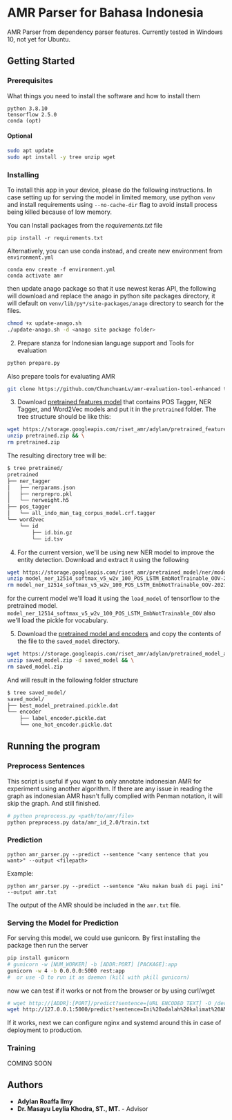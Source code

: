 # AMR Parser for Bahasa Indonesia

AMR Parser from dependency parser features. Currently tested in Windows 10, not yet for Ubuntu.
## Getting Started

### Prerequisites

What things you need to install the software and how to install them

```
python 3.8.10 
tensorflow 2.5.0
conda (opt)
```

#### Optional

```bash
sudo apt update
sudo apt install -y tree unzip wget
```

### Installing

To install this app in your device, please do the following instructions. In case setting up for serving the model in limited memory, use python `venv` and install requirements using `--no-cache-dir` flag to avoid install process being killed because of low memory.

You can Install packages from the *requirements.txt* file

```
pip install -r requirements.txt
```

Alternatively, you can use conda instead, and create new environment from `environment.yml`

```
conda env create -f environment.yml
conda activate amr
```

then update anago package so that it use newest keras API, the following will download and replace the anago in python site packages directory, it will default on `venv/lib/py*/site-packages/anago` directory to search for the files.

```bash
chmod +x update-anago.sh
./update-anago.sh -d <anago site package folder>
```

2. Prepare stanza for Indonesian language support and Tools for evaluation

```bash
python prepare.py
```

Also prepare tools for evaluating AMR

```bash
git clone https://github.com/ChunchuanLv/amr-evaluation-tool-enhanced tools/amr-eval
```

3. Download [pretrained features model](https://storage.googleapis.com/riset_amr/adylan/pretrained_feature_models.zip) that contains POS Tagger, NER Tagger, and Word2Vec models and put it in the `pretrained` folder. The tree structure should be like this:

``` bash
wget https://storage.googleapis.com/riset_amr/adylan/pretrained_feature_models.zip -O pretrained.zip && \
unzip pretrained.zip && \
rm pretrained.zip
```

The resulting directory tree will be:

```bash
$ tree pretrained/
pretrained
├── ner_tagger
│   ├── nerparams.json
│   ├── nerprepro.pkl
│   └── nerweight.h5
├── pos_tagger
│   └── all_indo_man_tag_corpus_model.crf.tagger
└── word2vec
    └── id
        ├── id.bin.gz
        └── id.tsv
```

4. For the current version, we'll be using new NER model to improve the entity detection. Download and extract it using the following
``` bash
wget https://storage.googleapis.com/riset_amr/pretrained_model/ner/model_ner_12514_softmax_v5_w2v_100_POS_LSTM_EmbNotTrainable_OOV-20210926T165506Z-001.zip
unzip model_ner_12514_softmax_v5_w2v_100_POS_LSTM_EmbNotTrainable_OOV-20210926T165506Z-001.zip -d pretrained
rm model_ner_12514_softmax_v5_w2v_100_POS_LSTM_EmbNotTrainable_OOV-20210926T165506Z-001.zip
```

for the current model we'll load it using the `load_model` of tensorflow to the pretrained model. `model_ner_12514_softmax_v5_w2v_100_POS_LSTM_EmbNotTrainable_OOV` also we'll load the pickle for vocabulary.

5. Download the [pretrained model and encoders](https://storage.googleapis.com/riset_amr/adylan/pretrained_model_and_encoder.zip) and copy the contents of the file to the `saved_model` directory.

``` bash
wget https://storage.googleapis.com/riset_amr/adylan/pretrained_model_and_encoder.zip -O saved_model.zip && \
unzip saved_model.zip -d saved_model && \
rm saved_model.zip
```

And will result in the following folder structure

``` bash
$ tree saved_model/
saved_model/
├── best_model_pretrained.pickle.dat
└── encoder
    ├── label_encoder.pickle.dat
    └── one_hot_encoder.pickle.dat
```


## Running the program

### Preprocess Sentences

This script is useful if you want to only annotate indonesian AMR for experiment using another algorithm. If there are any issue in reading the graph as indonesian AMR hasn't fully complied with Penman notation, it will skip the graph. And still finished.
```bash
# python preprocess.py <path/to/amr/file>
python preprocess.py data/amr_id_2.0/train.txt
```

### Prediction

```
python amr_parser.py --predict --sentence "<any sentence that you want>" --output <filepath>
```

Example:
```
python amr_parser.py --predict --sentence "Aku makan buah di pagi ini" --output amr.txt
```

The output of the AMR should be included in the `amr.txt` file.

### Serving the Model for Prediction

For serving this model, we could use gunicorn. By first installing the package then run the server

```bash
pip install gunicorn
# gunicorn -w [NUM_WORKER] -b [ADDR:PORT] [PACKAGE]:app 
gunicorn -w 4 -b 0.0.0.0:5000 rest:app
#  or use -D to run it as daemon (kill with pkill gunicorn)
```

now we can test if it works or not from the browser or by using curl/wget
```bash
# wget http://[ADDR]:[PORT]/predict?sentence=[URL_ENCODED_TEXT] -O /dev/stdout -q
wget http://127.0.0.1:5000/predict?sentence=Ini%20adalah%20kalimat%20AMR -O /dev/stdout -q
```

If it works, next we can configure nginx and systemd around this in case of deployment to production.

### Training 

COMING SOON

## Authors

* **Adylan Roaffa Ilmy** 
* **Dr. Masayu Leylia Khodra, ST., MT.** - Advisor 


